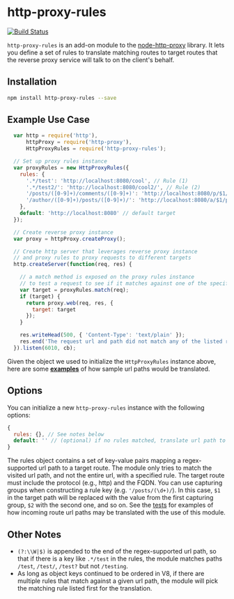 
http-proxy-rules
======

[![Build Status](https://travis-ci.org/donasaur/http-proxy-rules.svg?branch=master)](https://travis-ci.org/donasaur/http-proxy-rules)

`http-proxy-rules` is an add-on module to the [node-http-proxy](https://github.com/nodejitsu/node-http-proxy) library. It lets you define a set of rules to translate matching routes to target routes that the reverse proxy service will talk to on the client's behalf.

## Installation
```sh
npm install http-proxy-rules --save
```

## Example Use Case
```js
  var http = require('http'),
      httpProxy = require('http-proxy'),
      HttpProxyRules = require('http-proxy-rules');

  // Set up proxy rules instance
  var proxyRules = new HttpProxyRules({
    rules: {
      '.*/test': 'http://localhost:8080/cool', // Rule (1)
      '.*/test2/': 'http://localhost:8080/cool2/', // Rule (2)
      '/posts/([0-9]+)/comments/([0-9]+)': 'http://localhost:8080/p/$1/c/$2', // Rule (3)
      '/author/([0-9]+)/posts/([0-9]+)/': 'http://localhost:8080/a/$1/p/$2/' // Rule (4)
    },
    default: 'http://localhost:8080' // default target
  });

  // Create reverse proxy instance
  var proxy = httpProxy.createProxy();

  // Create http server that leverages reverse proxy instance
  // and proxy rules to proxy requests to different targets
  http.createServer(function(req, res) {

    // a match method is exposed on the proxy rules instance
    // to test a request to see if it matches against one of the specified rules
    var target = proxyRules.match(req);
    if (target) {
      return proxy.web(req, res, {
        target: target
      });
    }

    res.writeHead(500, { 'Content-Type': 'text/plain' });
    res.end('The request url and path did not match any of the listed rules!');
  }).listen(6010, cb);
```

Given the object we used to initialize the `HttpProxyRules` instance above, here are some [**examples**](test/index.tests.js#L33) of how sample url paths would be translated.

## Options

You can initialize a new `http-proxy-rules` instance with the following options:

```js
{
  rules: {}, // See notes below
  default: '' // (optional) if no rules matched, translate url path to specified default
}
```
The rules object contains a set of key-value pairs mapping a regex-supported url path to a target route. The module only tries to match the visited url path, and not the entire url, with a specified rule. The target route must include the protocol (e.g., http) and the FQDN. You can use capturing groups when constructing a rule key (e.g. `'/posts/(\d+)/`). In this case, `$1` in the target path will be replaced with the value from the first capturing group, `$2` with the second one, and so on. See the [tests](test/index.tests.js) for examples of how incoming route url paths may be translated with the use of this module.

## Other Notes
* `(?:\\W|$)` is appended to the end of the regex-supported url path, so that if there is a key like  `.*/test` in the rules, the module matches paths `/test`, `/test/`, `/test?` but not `/testing`.
* As long as object keys continued to be ordered in V8, if there are multiple rules that match against a given url path, the module will pick the matching rule listed first for the translation.
